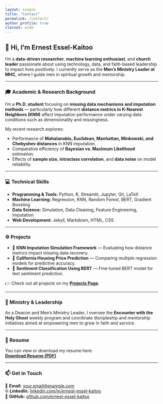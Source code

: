 ```yaml
---
layout: single
title: "Contact"
permalink: /contact/
author_profile: true
classes: wide
---
```


## 👋 Hi, I’m Ernest Essel-Kaitoo

I’m a **data-driven researcher**, **machine learning enthusiast**, and **church leader** passionate about using technology, data, and faith-based leadership to impact lives positively. I currently serve as the **Men’s Ministry Leader at MHC**, where I guide men in spiritual growth and mentorship.

---

### 🎓 Academic & Research Background

I’m a **Ph.D. student** focusing on **missing data mechanisms and imputation methods** — particularly how different **distance metrics in K-Nearest Neighbors (KNN)** affect imputation performance under varying data conditions such as dimensionality and missingness.  

My recent research explores:
- Performance of **Mahalanobis, Euclidean, Manhattan, Minkowski, and Chebyshev distances** in KNN imputation.  
- Comparative efficiency of **Bayesian vs. Maximum Likelihood** estimation.  
- Effects of **sample size**, **intraclass correlation**, and **data noise** on model reliability.

---

### 💻 Technical Skills

- **Programming & Tools:** Python, R, Streamlit, Jupyter, Git, LaTeX  
- **Machine Learning:** Regression, KNN, Random Forest, BERT, Gradient Boosting  
- **Data Science:** Simulation, Data Cleaning, Feature Engineering, Imputation  
- **Web Development:** Jekyll, Markdown, HTML, CSS  

---

### ⚙️ Projects

- 🧮 **KNN Imputation Simulation Framework** — Evaluating how distance metrics impact missing data recovery.  
- 🏡 **California Housing Price Prediction** — Comparing multiple regression models for predictive accuracy.  
- 🤖 **Sentiment Classification Using BERT** — Fine-tuned BERT model for text sentiment prediction.  

👉 Check out all projects on my [**Projects Page**](/collection-archive/).

---

### 🙏 Ministry & Leadership

As a Deacon and Men’s Ministry Leader, I oversee the **Encounter with the Holy Ghost** weekly program and coordinate discipleship and mentorship initiatives aimed at empowering men to grow in faith and service.

---

### 📄 Resume

You can view or download my resume here:  
[**Download Resume (PDF)**](/assets/files/Ernest_Essel-Kaitoo_Resume.pdf)

---

### 📫 Get in Touch

📧 **Email:** [your.email@example.com](mailto:your.email@example.com)  
🌐 **LinkedIn:** [linkedin.com/in/ernest-essel-kaitoo](#)  
🐙 **GitHub:** [github.com/ernest-essel-kaitoo](#)

